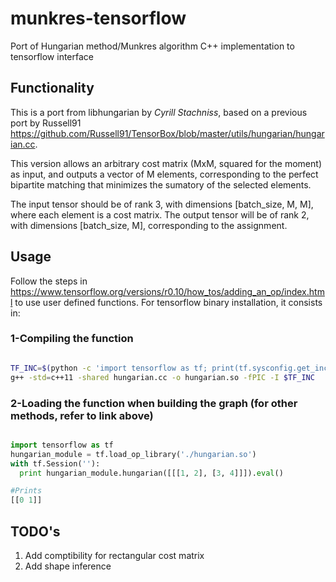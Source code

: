 # munkres-tensorflow
Port of Hungarian method/Munkres algorithm C++ implementation to tensorflow interface 
## Functionality
This is a port from libhungarian by _Cyrill Stachniss_, based on a previous port by Russell91 https://github.com/Russell91/TensorBox/blob/master/utils/hungarian/hungarian.cc.

This version allows an arbitrary cost matrix (MxM, squared for the moment) as input, and outputs a vector of M elements, corresponding to the perfect bipartite matching that minimizes the sumatory of the selected elements. 

The input tensor should be of rank 3, with dimensions [batch_size, M, M], where each element is a cost matrix.
The output tensor will be of rank 2, with dimensions [batch_size, M], corresponding to the  assignment.

## Usage
Follow the steps in https://www.tensorflow.org/versions/r0.10/how_tos/adding_an_op/index.html to use user defined functions. 
For tensorflow binary installation, it consists in:

### 1-Compiling the function
```bash

TF_INC=$(python -c 'import tensorflow as tf; print(tf.sysconfig.get_include())')
g++ -std=c++11 -shared hungarian.cc -o hungarian.so -fPIC -I $TF_INC
```

### 2-Loading the function when building the graph (for other methods, refer to link above)
```python

import tensorflow as tf
hungarian_module = tf.load_op_library('./hungarian.so')
with tf.Session(''):
  print hungarian_module.hungarian([[[1, 2], [3, 4]]]).eval()

#Prints
[[0 1]]
```

## TODO's
1. Add comptibility for rectangular cost matrix
2. Add shape inference
